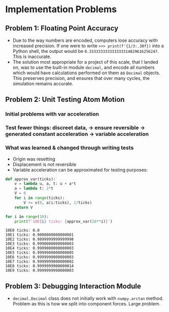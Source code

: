 # Implementation Problems
## Problem 1: Floating Point Accuracy

+ Due to the way numbers are encoded, computers lose accuracy with increased precision. If one were to write
`>>> print(f'{1/3:.30f})` into a Python shell, the output would be `0.333333333333333314829616256247`. This is 
inaccurate.
+ The solution most appropriate for a project of this scale, that I landed on, was to use the built-in
module `decimal`, and encode all numbers which would have calculations performed on them as `Decimal` objects. This
preserves precision, and ensures that over many cycles, the simulation remains accurate.

## Problem 2: Unit Testing Atom Motion
### Initial problems with var acceleration

### Test fewer things: discreet data, -> ensure reversible -> generated constant acceleration -> variable acceleration

### What was learned & changed through writing tests
  + Origin was resetting
  + Displacement is not reversible
  + Variable acceleration can be approximated for testing purposes:
```python
def approx_var(ticks):
    v = lambda u, a, t: u + a*t
    a = lambda t: 2*t
    V = 0
    for i in range(ticks):
        V += v(0, a(i/ticks), 1/ticks)
    return V

for i in range(10):
    print(f'10E{i} ticks: {approx_var(10**i)}')
```
```pycon
10E0 ticks: 0.0
10E1 ticks: 0.9000000000000001
10E2 ticks: 0.9899999999999998
10E3 ticks: 0.9990000000000003
10E4 ticks: 0.9999000000000003
10E5 ticks: 0.9999900000000005
10E6 ticks: 0.9999990000000003
10E7 ticks: 0.9999999000000002
10E8 ticks: 0.9999999900000014
10E9 ticks: 0.9999999990000003
```

## Problem 3: Debugging Interaction Module
+ `decimal.Decimal` class does not initially work with `numpy.arctan` method. Problem as this is how we split into
component forces. Large problem.